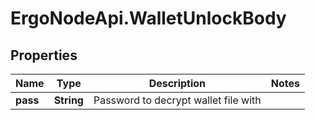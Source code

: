 # ErgoNodeApi.WalletUnlockBody

## Properties

Name | Type | Description | Notes
------------ | ------------- | ------------- | -------------
**pass** | **String** | Password to decrypt wallet file with | 


